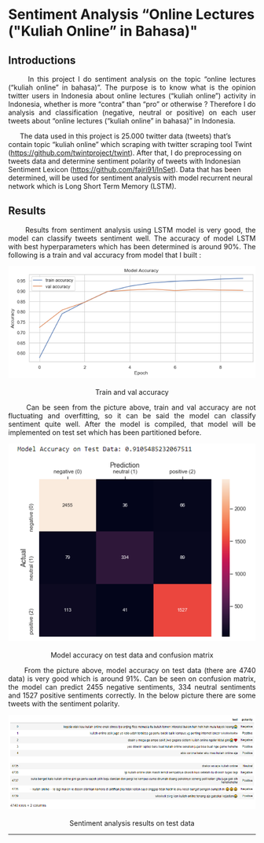 # Sentiment Analysis “Online Lectures ("Kuliah Online” in Bahasa)"

## Introductions
<p align = "justify">
&nbsp;&nbsp;&nbsp;&nbsp;&nbsp; In this project I do sentiment analysis on the topic “online lectures  (“kuliah online” in bahasa)”. The purpose is to know what is the opinion twitter users in Indonesia about online lectures (“kuliah online”) activity in Indonesia, whether is more “contra” than “pro” or otherwise ? Therefore I do analysis and classification (negative, neutral or positive) on each user tweets about  “online lectures  (“kuliah online” in bahasa)” in Indonesia.
 
&nbsp;&nbsp;&nbsp;&nbsp;&nbsp; The data used in this project is 25.000 twitter data (tweets) that’s contain topic “kuliah online” which scraping with twitter scraping tool Twint (https://github.com/twintproject/twint). After that, I do preprocessing on tweets data and determine sentiment polarity of tweets with Indonesian Sentiment Lexicon (https://github.com/fajri91/InSet).  Data that has been determined, will be used for sentiment analysis with model recurrent neural network which is Long Short Term Memory (LSTM). 
</p>

## Results
<p align = "justify">
&nbsp;&nbsp;&nbsp;&nbsp;&nbsp; Results from sentiment analysis using LSTM model is very good, the model can classify tweets sentiment well. The accuracy of model LSTM with best hyperparameters which has been determined is around 90%. The following is a train and val accuracy from model that  I built :
</p>

<p align="center"> 
 <img src="images/train and val accuracy.png" /> 
 <br></br>
 Train and val accuracy
</p>

<p align = "justify"> 
 &nbsp;&nbsp;&nbsp;&nbsp;&nbsp; Can be seen from the picture above, train and val accuracy are not fluctuating and overfitting, so it can be said the model can classify    sentiment quite well. After the model is compiled, that model will be implemented on test set which has been partitioned before.
</p>

<p align="center"> 
 <img src="images/accuracy test data and confusion matrix.png" /> 
 <br></br>
 Model  accuracy on test data and confusion matrix
</p>

<p align = "justify"> 
&nbsp;&nbsp;&nbsp;&nbsp;&nbsp; From the picture above, model accuracy on test data (there are 4740 data) is very good which is around 91%. Can be seen on confusion matrix, the model can predict 2455 negative sentiments, 334 neutral sentiments and 1527 positive sentiments correctly. In the below picture there are some tweets with the sentiment polarity.
</p>

<p align="center"> 
 <img src="images/results on test data.png" /> 
 <br></br>
 Sentiment analysis results on test data
</p>

---------------------------------------------------------------------------------------------------------------------------------------------------------------------------------
